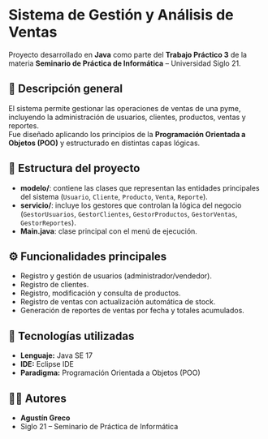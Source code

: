 # Sistema de Gestión y Análisis de Ventas

Proyecto desarrollado en **Java** como parte del **Trabajo Práctico 3** de la materia **Seminario de Práctica de Informática** – Universidad Siglo 21.

## 📘 Descripción general

El sistema permite gestionar las operaciones de ventas de una pyme, incluyendo la administración de usuarios, clientes, productos, ventas y reportes.  
Fue diseñado aplicando los principios de la **Programación Orientada a Objetos (POO)** y estructurado en distintas capas lógicas.

## 🧩 Estructura del proyecto

- **modelo/**: contiene las clases que representan las entidades principales del sistema (`Usuario`, `Cliente`, `Producto`, `Venta`, `Reporte`).
- **servicio/**: incluye los gestores que controlan la lógica del negocio (`GestorUsuarios`, `GestorClientes`, `GestorProductos`, `GestorVentas`, `GestorReportes`).
- **Main.java**: clase principal con el menú de ejecución.

## ⚙️ Funcionalidades principales

- Registro y gestión de usuarios (administrador/vendedor).
- Registro de clientes.
- Registro, modificación y consulta de productos.
- Registro de ventas con actualización automática de stock.
- Generación de reportes de ventas por fecha y totales acumulados.

## 🧠 Tecnologías utilizadas

- **Lenguaje:** Java SE 17  
- **IDE:** Eclipse IDE  
- **Paradigma:** Programación Orientada a Objetos (POO)

## 👨‍💻 Autores

- **Agustín Greco**
- Siglo 21 – Seminario de Práctica de Informática
